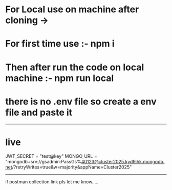 # For Local use on machine after cloning ->
# For first time use :- npm i 
# Then after run the code on local machine :- npm run local 


# there is no .env file so create a env file and paste it 
----------------------------------------------------------------------------------------------------------------------------------------------------------

# live
JWT_SECRET = "test@key"
MONGO_URL = "mongodb+srv://gsadmin:PassGs%40123@cluster2025.kyd9ihk.mongodb.net/?retryWrites=true&w=majority&appName=Cluster2025"

-----------------------------------------------------------------------------------------------------------------------------------------------------------

if postman collection link pls let me know.....




